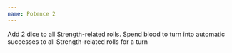 ```yaml
---
name: Potence 2
---
```


Add 2 dice to all Strength-related rolls. Spend blood to turn into automatic successes to all Strength-related rolls for a turn